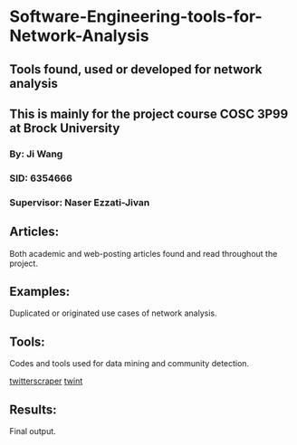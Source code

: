 # Software-Engineering-tools-for-Network-Analysis
## Tools found, used or developed for network analysis
## This is mainly for the project course COSC 3P99 at Brock University
### By: Ji Wang
### SID: 6354666
### Supervisor: Naser Ezzati-Jivan
## Articles:
Both academic and web-posting articles found and read throughout the project.

## Examples:
Duplicated or originated use cases of network analysis.

## Tools:
Codes and tools used for data mining and community detection.

[twitterscraper](https://github.com/taspinar/twitterscraper)
[twint](https://github.com/twintproject/twint)
## Results:
Final output.
